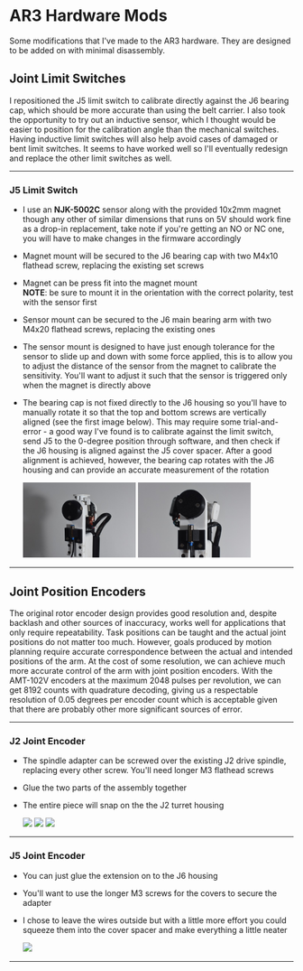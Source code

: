 # AR3 Hardware Mods
Some modifications that I've made to the AR3 hardware. They are designed to be added on with minimal disassembly.

## Joint Limit Switches
I repositioned the J5 limit switch to calibrate directly against the J6 bearing cap, which should be more accurate than using the belt carrier. I also took the opportunity to try out an inductive sensor, which I thought would be easier to position for the calibration angle than the mechanical switches. Having inductive limit switches will also help avoid cases of damaged or bent limit switches. It seems to have worked well so I'll eventually redesign and replace the other limit switches as well.

-----

### J5 Limit Switch
* I use an **NJK-5002C** sensor along with the provided 10x2mm magnet though any other of similar dimensions that runs on 5V should work fine as a drop-in replacement, take note if you're getting an NO or NC one, you will have to make changes in the firmware accordingly
* Magnet mount will be secured to the J6 bearing cap with two M4x10 flathead screw, replacing the existing set screws
* Magnet can be press fit into the magnet mount  
  **NOTE**: be sure to mount it in the orientation with the correct polarity, test with the sensor first
* Sensor mount can be secured to the J6 main bearing arm with two M4x20 flathead screws, replacing the existing ones
* The sensor mount is designed to have just enough tolerance for the sensor to slide up and down with some force applied, this is to allow you to adjust the distance of the sensor from the magnet to calibrate the sensitivity. You'll want to adjust it such that the sensor is triggered only when the magnet is directly above
* The bearing cap is not fixed directly to the J6 housing so you'll have to manually rotate it so that the top and bottom screws are vertically aligned (see the first image below). This may require some trial-and-error - a good way I've found is to calibrate against the limit switch, send J5 to the 0-degree position through software, and then check if the J6 housing is aligned against the J5 cover spacer. After a good alignment is achieved, however, the bearing cap rotates with the J6 housing and can provide an accurate measurement of the rotation

  <img src=./images/j5_limit_switch_1.jpg width="200">
  <img src=./images/j5_limit_switch_2.jpg width="200">

-----

## Joint Position Encoders
The original rotor encoder design provides good resolution and, despite backlash and other sources of inaccuracy, works well for applications that only require repeatability. Task positions can be taught and the actual joint positions do not matter too much. However, goals produced by motion planning require accurate correspondence between the actual and intended positions of the arm. At the cost of some resolution, we can achieve much more accurate control of the arm with joint position encoders. With the AMT-102V encoders at the maximum 2048 pulses per revolution, we can get 8192 counts with quadrature decoding, giving us a respectable resolution of 0.05 degrees per encoder count which is acceptable given that there are probably other more significant sources of error.

-----

### J2 Joint Encoder
* The spindle adapter can be screwed over the existing J2 drive spindle, replacing every other screw. You'll need longer M3 flathead screws
* Glue the two parts of the assembly together
* The entire piece will snap on the the J2 turret housing

  <img src=./images/j2_assembly_1.jpg width="200">
  <img src=./images/j2_assembly_2.jpg width="200">
  <img src=./images/j2_assembly_3.jpg width="200">

-----

### J5 Joint Encoder
* You can just glue the extension on to the J6 housing
* You'll want to use the longer M3 screws for the covers to secure the adapter
* I chose to leave the wires outside but with a little more effort you could squeeze them into the cover spacer and make everything a little neater

  <img src=./images/j5_cover.jpg width="200">

-----